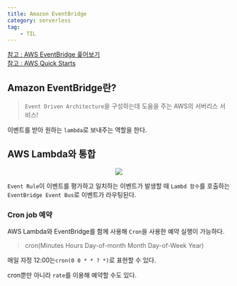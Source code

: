 ```yaml
---
title: Amazon EventBridge
category: serverless
tag:
    - TIL
---
```


[참고 : AWS EventBridge 훑어보기](https://velog.io/@techy-yunong/AWS-EventBridge-concept)<br>
[참고 : AWS Quick Starts](https://aws.amazon.com/ko/quickstart/eventbridge/aws-lambda/)

## Amazon EventBridge란?

> `Event Driven Architecture`을 구성하는데 도움을 주는 AWS의 서버리스 서비스!

이벤트를 받아 원하는 `lambda`로 보내주는 역할을 한다.


## AWS Lambda와 통합

<div align=center><img src='https://d1.awsstatic.com/partner-network/QuickStart/datasheets/eventbridge-blank-lambda-architecture-diagram.4a324655833386a7cb981e5f6c2ebc92c9504f43.png'></div>

`Event Rule`이 이벤트를 평가하고 일치하는 이벤트가 발생할 때 `Lambd 함수`를 호출하는 `EventBridge Event Bus`로 이벤트가 라우팅된다.



### Cron job 예약

AWS Lambda와 EventBridge를 함께 사용해 `Cron`을 사용한 예약 실행이 가능하다.

> cron(Minutes Hours Day-of-month Month Day-of-Week Year)

매일 자정 12:00는`cron(0 0 * * ? *)`로 표현할 수 있다.


cron뿐만 아니라 `rate`를 이용해 예약할 수도 있다. 